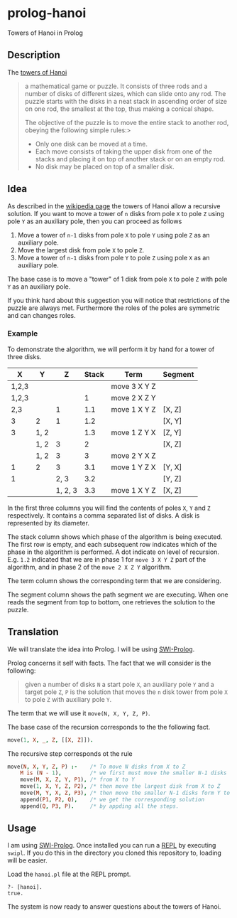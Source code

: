 # prolog-hanoi
Towers of Hanoi in Prolog

## Description
The [towers of Hanoi][hanoi]

> a mathematical game or puzzle. It consists of three rods and a number of disks of different sizes, which can slide onto any rod. The puzzle starts with the disks in a neat stack in ascending order of size on one rod, the smallest at the top, thus making a conical shape.
>
> The objective of the puzzle is to move the entire stack to another rod, obeying the following simple rules:>
>
> * Only one disk can be moved at a time.
> * Each move consists of taking the upper disk from one of the stacks and placing it on top of another stack or on an empty rod.
> * No disk may be placed on top of a smaller disk.

## Idea
As described in the [wikipedia page][hanoi] the towers of Hanoi allow a recursive solution. If you want to move a tower of `n` disks from pole `X` to pole `Z` using pole `Y` as an auxiliary pole, then you can proceed as follows

1. Move a tower of `n-1` disks from pole `X` to pole `Y` using pole `Z` as an auxiliary pole.
2. Move the largest disk from pole `X` to pole `Z`.
3. Move a tower of `n-1` disks from pole `Y` to pole `Z` using pole `X` as an auxiliary pole.

The base case is to move a "tower" of 1 disk from pole `X` to pole `Z` with pole `Y` as an auxiliary pole.

If you think hard about this suggestion you will notice that restrictions of the puzzle are always met. Furthermore the roles of the poles are symmetric and can changes roles.

### Example
To demonstrate the algorithm, we will perform it by hand for a tower of three disks.

| X     | Y    | Z       | Stack | Term         | Segment   |
|-------|------|---------|-------|--------------|-----------|
| 1,2,3 |      |         |       | move 3 X Y Z |           |
| 1,2,3 |      |         | 1     | move 2 X Z Y |           |
| 2,3   |      | 1       | 1.1   | move 1 X Y Z | [X, Z]    |
| 3     | 2    | 1       | 1.2   |              | [X, Y]    |
| 3     | 1, 2 |         | 1.3   | move 1 Z Y X | [Z, Y]    |
|       | 1, 2 | 3       | 2     |              | [X, Z]    |
|       | 1, 2 | 3       | 3     | move 2 Y X Z |           |
| 1     | 2    | 3       | 3.1   | move 1 Y Z X | [Y, X]    |
| 1     |      | 2, 3    | 3.2   |              | [Y, Z]    |
|       |      | 1, 2, 3 | 3.3   | move 1 X Y Z | [X, Z]    |

In the first three columns you will find the contents of poles `X`, `Y` and `Z` respectively. It contains a comma separated list of disks. A disk is represented by its diameter.

The stack column shows which phase of the algorithm is being executed. The first row is empty, and each subsequent row indicates which of the phase in the algorithm is performed. A dot indicate on level of recursion. E.g. `1.2` indicated that we are in phase 1 for `move 3 X Y Z` part of the algorithm, and in phase 2 of the `move 2 X Z Y` algorithm.

The term column shows the corresponding term that we are considering.

The segment column shows the path segment we are executing. When one reads the segment from top to bottom, one retrieves the solution to the puzzle.

## Translation
We will translate the idea into Prolog. I will be using [SWI-Prolog][swi-prolog].

Prolog concerns it self with facts. The fact that we will consider is the following:

> given a number of disks `N` a start pole `X`, an auxiliary pole `Y` and a target pole `Z`, `P` is the solution that moves the `n` disk tower from pole `X` to pole `Z` with auxiliary pole `Y`.

The term that we will use it `move(N, X, Y, Z, P)`.

The base case of the recursion corresponds to the the following fact.

```prolog
move(1, X, _, Z, [[X, Z]]).
```

The recursive step corresponds ot the rule

```prolog
move(N, X, Y, Z, P) :-    /* To move N disks from X to Z                 */
    M is (N - 1),         /* we first must move the smaller N-1 disks    */
    move(M, X, Z, Y, P1), /* from X to Y                                 */
    move(1, X, Y, Z, P2), /* then move the largest disk from X to Z      */
    move(M, Y, X, Z, P3), /* then move the smaller N-1 disks form Y to Z */
    append(P1, P2, Q),    /* we get the corresponding solution           */
    append(Q, P3, P).     /* by appding all the steps.                   */
```

## Usage
I am using [SWI-Prolog][swi-prolog]. Once installed you can run a [REPL][repl] by executing `swipl`. If you do this in the directory you cloned this repository to, loading will be easier.

Load the `hanoi.pl` file at the REPL prompt.

```plain
?- [hanoi].
true.
```

The system is now ready to answer questions about the towers of Hanoi.

[hanoi]: https://en.wikipedia.org/wiki/Tower_of_Hanoi
[swi-prolog]: http://www.swi-prolog.org/
[repl]: https://en.wikipedia.org/wiki/Read%E2%80%93eval%E2%80%93print_loop

